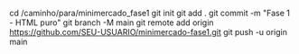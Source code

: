 cd /caminho/para/minimercado_fase1
git init
git add .
git commit -m "Fase 1 - HTML puro"
git branch -M main
git remote add origin https://github.com/SEU-USUARIO/minimercado-fase1.git
git push -u origin main
